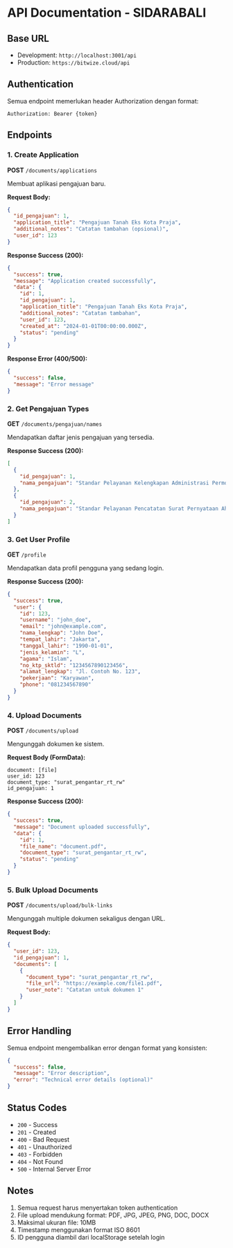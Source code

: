 # API Documentation - SIDARABALI

## Base URL

- Development: `http://localhost:3001/api`
- Production: `https://bitwize.cloud/api`

## Authentication

Semua endpoint memerlukan header Authorization dengan format:

```
Authorization: Bearer {token}
```

## Endpoints

### 1. Create Application

**POST** `/documents/applications`

Membuat aplikasi pengajuan baru.

**Request Body:**

```json
{
  "id_pengajuan": 1,
  "application_title": "Pengajuan Tanah Eks Kota Praja",
  "additional_notes": "Catatan tambahan (opsional)",
  "user_id": 123
}
```

**Response Success (200):**

```json
{
  "success": true,
  "message": "Application created successfully",
  "data": {
    "id": 1,
    "id_pengajuan": 1,
    "application_title": "Pengajuan Tanah Eks Kota Praja",
    "additional_notes": "Catatan tambahan",
    "user_id": 123,
    "created_at": "2024-01-01T00:00:00.000Z",
    "status": "pending"
  }
}
```

**Response Error (400/500):**

```json
{
  "success": false,
  "message": "Error message"
}
```

### 2. Get Pengajuan Types

**GET** `/documents/pengajuan/names`

Mendapatkan daftar jenis pengajuan yang tersedia.

**Response Success (200):**

```json
[
  {
    "id_pengajuan": 1,
    "nama_pengajuan": "Standar Pelayanan Kelengkapan Administrasi Permohonan Rekomendasi Hak Atas Tanah Eks Kota Praja"
  },
  {
    "id_pengajuan": 2,
    "nama_pengajuan": "Standar Pelayanan Pencatatan Surat Pernyataan Ahli Waris WNI"
  }
]
```

### 3. Get User Profile

**GET** `/profile`

Mendapatkan data profil pengguna yang sedang login.

**Response Success (200):**

```json
{
  "success": true,
  "user": {
    "id": 123,
    "username": "john_doe",
    "email": "john@example.com",
    "nama_lengkap": "John Doe",
    "tempat_lahir": "Jakarta",
    "tanggal_lahir": "1990-01-01",
    "jenis_kelamin": "L",
    "agama": "Islam",
    "no_ktp_sktld": "1234567890123456",
    "alamat_lengkap": "Jl. Contoh No. 123",
    "pekerjaan": "Karyawan",
    "phone": "081234567890"
  }
}
```

### 4. Upload Documents

**POST** `/documents/upload`

Mengunggah dokumen ke sistem.

**Request Body (FormData):**

```
document: [file]
user_id: 123
document_type: "surat_pengantar_rt_rw"
id_pengajuan: 1
```

**Response Success (200):**

```json
{
  "success": true,
  "message": "Document uploaded successfully",
  "data": {
    "id": 1,
    "file_name": "document.pdf",
    "document_type": "surat_pengantar_rt_rw",
    "status": "pending"
  }
}
```

### 5. Bulk Upload Documents

**POST** `/documents/upload/bulk-links`

Mengunggah multiple dokumen sekaligus dengan URL.

**Request Body:**

```json
{
  "user_id": 123,
  "id_pengajuan": 1,
  "documents": [
    {
      "document_type": "surat_pengantar_rt_rw",
      "file_url": "https://example.com/file1.pdf",
      "user_note": "Catatan untuk dokumen 1"
    }
  ]
}
```

## Error Handling

Semua endpoint mengembalikan error dengan format yang konsisten:

```json
{
  "success": false,
  "message": "Error description",
  "error": "Technical error details (optional)"
}
```

## Status Codes

- `200` - Success
- `201` - Created
- `400` - Bad Request
- `401` - Unauthorized
- `403` - Forbidden
- `404` - Not Found
- `500` - Internal Server Error

## Notes

1. Semua request harus menyertakan token authentication
2. File upload mendukung format: PDF, JPG, JPEG, PNG, DOC, DOCX
3. Maksimal ukuran file: 10MB
4. Timestamp menggunakan format ISO 8601
5. ID pengguna diambil dari localStorage setelah login
